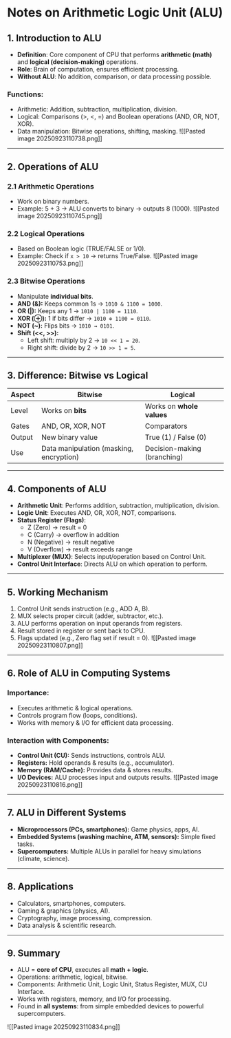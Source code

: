 # Notes on Arithmetic Logic Unit (ALU)

## 1. Introduction to ALU

- **Definition**: Core component of CPU that performs **arithmetic (math)** and **logical (decision-making)** operations.
- **Role**: Brain of computation, ensures efficient processing.
- **Without ALU**: No addition, comparison, or data processing possible.

### Functions:

- Arithmetic: Addition, subtraction, multiplication, division.
- Logical: Comparisons (>, <, =) and Boolean operations (AND, OR, NOT, XOR).
- Data manipulation: Bitwise operations, shifting, masking.
![[Pasted image 20250923110738.png]]
---

## 2. Operations of ALU

### 2.1 Arithmetic Operations

- Work on binary numbers.
- Example: 5 + 3 → ALU converts to binary → outputs 8 (1000).
![[Pasted image 20250923110745.png]]
### 2.2 Logical Operations

- Based on Boolean logic (TRUE/FALSE or 1/0).
- Example: Check if `x > 10` → returns True/False.
![[Pasted image 20250923110753.png]]
### 2.3 Bitwise Operations

- Manipulate **individual bits**.
- **AND (&):** Keeps common 1s → `1010 & 1100 = 1000`.
- **OR (|):** Keeps any 1 → `1010 | 1100 = 1110`.
- **XOR (⊕):** 1 if bits differ → `1010 ⊕ 1100 = 0110`.
- **NOT (~):** Flips bits → `1010 → 0101`.
- **Shift (<<, >>):**
    - Left shift: multiply by 2 → `10 << 1 = 20`.
    - Right shift: divide by 2 → `10 >> 1 = 5`.

---

## 3. Difference: Bitwise vs Logical

|Aspect|Bitwise|Logical|
|---|---|---|
|Level|Works on **bits**|Works on **whole values**|
|Gates|AND, OR, XOR, NOT|Comparators|
|Output|New binary value|True (1) / False (0)|
|Use|Data manipulation (masking, encryption)|Decision-making (branching)|

---

## 4. Components of ALU

- **Arithmetic Unit**: Performs addition, subtraction, multiplication, division.
- **Logic Unit**: Executes AND, OR, XOR, NOT, comparisons.
- **Status Register (Flags)**:
    - Z (Zero) → result = 0
    - C (Carry) → overflow in addition
    - N (Negative) → result negative
    - V (Overflow) → result exceeds range
- **Multiplexer (MUX)**: Selects input/operation based on Control Unit.
- **Control Unit Interface**: Directs ALU on which operation to perform.

---

## 5. Working Mechanism

1. Control Unit sends instruction (e.g., ADD A, B).
2. MUX selects proper circuit (adder, subtractor, etc.).
3. ALU performs operation on input operands from registers.
4. Result stored in register or sent back to CPU.
5. Flags updated (e.g., Zero flag set if result = 0).
![[Pasted image 20250923110807.png]]
---

## 6. Role of ALU in Computing Systems

### Importance:

- Executes arithmetic & logical operations.
- Controls program flow (loops, conditions).
- Works with memory & I/O for efficient data processing.

### Interaction with Components:

- **Control Unit (CU):** Sends instructions, controls ALU.
- **Registers:** Hold operands & results (e.g., accumulator).
- **Memory (RAM/Cache):** Provides data & stores results.
- **I/O Devices:** ALU processes input and outputs results.
![[Pasted image 20250923110816.png]]
---

## 7. ALU in Different Systems

- **Microprocessors (PCs, smartphones):** Game physics, apps, AI.
- **Embedded Systems (washing machine, ATM, sensors):** Simple fixed tasks.
- **Supercomputers:** Multiple ALUs in parallel for heavy simulations (climate, science).

---

## 8. Applications

- Calculators, smartphones, computers.
- Gaming & graphics (physics, AI).
- Cryptography, image processing, compression.
- Data analysis & scientific research.

---

## 9. Summary

- ALU = **core of CPU**, executes all **math + logic**.
- Operations: arithmetic, logical, bitwise.
- Components: Arithmetic Unit, Logic Unit, Status Register, MUX, CU Interface.
- Works with registers, memory, and I/O for processing.
- Found in **all systems**: from simple embedded devices to powerful supercomputers.

![[Pasted image 20250923110834.png]]